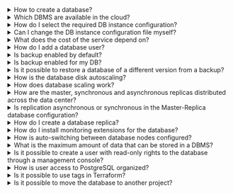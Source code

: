 <details>

<summary>How to create a database?</summary>

You can create a database using [step-by-step instructions](../service-management/create/) or [quick start](../quick-start/).

</details>

<details>

<summary>Which DBMS are available in the cloud?</summary>

Full [list](../types/) of supported DBMS and their [configurations](../concepts/work-configs/).

</details>

<details>

<summary>How do I select the required DB instance configuration?</summary>

You can select the required configuration type when [creating a DB instance](../service-management/create/). After creating an instance, the configuration type cannot be changed, but you can always add a replica. For more information about configuration types, see [DB instance configurations](../concepts/work-configs/).

</details>

<details>

<summary>Can I change the DB instance configuration file myself?</summary>

No, the configuration file is not editable by the user. To change the configuration, contact [technical support](mailto:support@mcs.mail.ru). But you can change individual parameters for some DBMS according to [instructions](../service-management/db-config/).

</details>

<details>

<summary>What does the cost of the service depend on?</summary>

The cost of the service depends on the selected [configuration](../concepts/work-configs/). Payment is calculated only for the resources used, for more information, see the article [Tariffication](../tariffication/).

</details>

<details>

<summary>How do I add a database user?</summary>

Use the instructions [User management](../service-management/users/).

</details>

<details>

<summary>Is backup enabled by default?</summary>

Backup is not enabled by default. You can enable it when [creating an instance](../service-management/create/) or configure it in the [Backup](https://msk.cloud.vk.com/app/en/services/databases/backups/) section.

</details>

<details>

<summary>Is backup enabled for my DB?</summary>

To check if backup is enabled:

1. Go to VK Cloud [management console](https://msk.cloud.vk.com/app/en).
1. Select the project where the required DB instance is located.
1. Go to **Databases** → **Backup**.
1. Go to the **Automatic** or **Point-in-time recovery** tab.

   If there is a green indicator next to the name of the required plan, the backup works according to plan. If the indicator is red, the backup is suspended.

Backup can be enabled when [creating a DB instance](../service-management/create/) or configured separately by [creating a backup plan](/en/storage/backups/service-management/create-backup-plan).

</details>

<details>

<summary>Is it possible to restore a database of a different version from a backup?</summary>

No, you can restore the database only to the version for which the backup was created.

To restore a database from a backup, use the [instructions](/en/storage/backups/service-management/restore-from-backup).

</details>

<details>

<summary>How is the database disk autoscaling?</summary>

If autoscaling is enabled, when the free space threshold is reached, the disk expands by 10 GB.

</details>

<details>

<summary>How does database scaling work?</summary>

You can change the type of VM hosting the databases or increase the disk size. When changing the VM type, the changes take effect after the VM is restarted.

You can also enable autoscaling of the database disk size. Then, as the amount of data increases, the disk size will increase automatically.

For instructions on scaling a DB instance, see [DB instance management](../service-management/).

</details>

<details>

<summary>How are the master, synchronous and asynchronous replicas distributed across the data center?</summary>

The master and replicas are located in the same data center, but upon request, [technical support](mailto:support@mcs.mail.ru) engineers can distribute them to different data centers.

</details>

<details>

<summary>Is replication asynchronous or synchronous in the Master-Replica database configuration?</summary>

Asynchronous replication works for **Master-Replica** configurations. Synchronous and asynchronous replication is used for the cluster.

</details>

<details>

<summary>How do I create a database replica?</summary>

Use the instructions in the article [Replication](../service-management/replication/).

</details>

<details>

<summary>How do I install monitoring extensions for the database?</summary>

Installing extensions is described in detail in the section [Managing extensions](../service-management/managing-extensions/).

The monitoring service is enabled by default for PostgreSQL, PostgresPro Standard, PostgresPro Enterprise, PostgresPro Enterprise 1C.

</details>

<details>

<summary>How is auto-switching between database nodes configured?</summary>

When using a database cluster, if the wizard is unavailable, switching to other nodes will be configured automatically. When using [configuration](../concepts/work-configs/) **Master-Replica** switching will need to be done manually:

- MySQL;
- PostgreSQL, Postgres Pro.

</details>

<details>

<summary>What is the maximum amount of data that can be stored in a DBMS?</summary>

The volume is limited by the capabilities of the disk — 2 TB for High-IOPS SSD, 5 TB for SSD (for one shard), or RAM (Redis, Tarantool).

</details>

<details>

<summary>Is it possible to create a user with read-only rights to the database through a management console?</summary>

No, this is only possible through a direct SQL query.

</details>

<details>

<summary>How is user access to PostgreSQL organized?</summary>

Users access to databases is organized according to the role model of PostgreSQL itself. The user who has maximum access to one database will have access to other databases according to the `public` scheme.

</details>

<details>

<summary>Is it possible to use tags in Terraform?</summary>

VK Cloud does not support tags in Terraform.

</details>

<details>

<summary>Is it possible to move the database to another project?</summary>

Transferring PaaS service objects between projects is not supported. The virtual machine on which the database was deployed can only be transferred to another project as a regular virtual machine. It is not possible to migrate such a virtual machine as a database instance or create a database instance with a disk transferred from another project.

</details>
